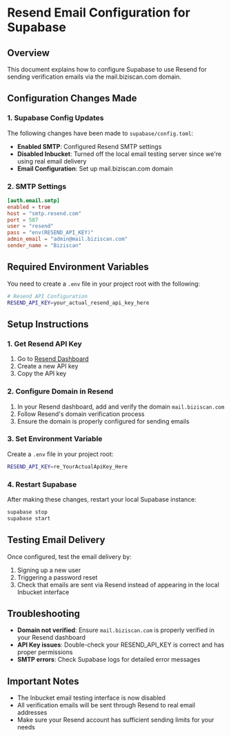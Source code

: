 # Resend Email Configuration for Supabase

## Overview
This document explains how to configure Supabase to use Resend for sending verification emails via the mail.biziscan.com domain.

## Configuration Changes Made

### 1. Supabase Config Updates
The following changes have been made to `supabase/config.toml`:

- **Enabled SMTP**: Configured Resend SMTP settings
- **Disabled Inbucket**: Turned off the local email testing server since we're using real email delivery
- **Email Configuration**: Set up mail.biziscan.com domain

### 2. SMTP Settings
```toml
[auth.email.smtp]
enabled = true
host = "smtp.resend.com"
port = 587
user = "resend"
pass = "env(RESEND_API_KEY)"
admin_email = "admin@mail.biziscan.com"
sender_name = "Biziscan"
```

## Required Environment Variables

You need to create a `.env` file in your project root with the following:

```bash
# Resend API Configuration
RESEND_API_KEY=your_actual_resend_api_key_here
```

## Setup Instructions

### 1. Get Resend API Key
1. Go to [Resend Dashboard](https://resend.com/api-keys)
2. Create a new API key
3. Copy the API key

### 2. Configure Domain in Resend
1. In your Resend dashboard, add and verify the domain `mail.biziscan.com`
2. Follow Resend's domain verification process
3. Ensure the domain is properly configured for sending emails

### 3. Set Environment Variable
Create a `.env` file in your project root:
```bash
RESEND_API_KEY=re_YourActualApiKey_Here
```

### 4. Restart Supabase
After making these changes, restart your local Supabase instance:
```bash
supabase stop
supabase start
```

## Testing Email Delivery

Once configured, test the email delivery by:

1. Signing up a new user
2. Triggering a password reset
3. Check that emails are sent via Resend instead of appearing in the local Inbucket interface

## Troubleshooting

- **Domain not verified**: Ensure `mail.biziscan.com` is properly verified in your Resend dashboard
- **API Key issues**: Double-check your RESEND_API_KEY is correct and has proper permissions
- **SMTP errors**: Check Supabase logs for detailed error messages

## Important Notes

- The Inbucket email testing interface is now disabled
- All verification emails will be sent through Resend to real email addresses
- Make sure your Resend account has sufficient sending limits for your needs
